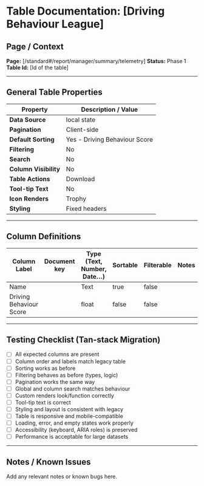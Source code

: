 # Table Documentation: [Driving Behaviour League]

## Page / Context
**Page:** [/standard#/report/manager/summary/telemetry]
**Status:** Phase 1
**Table Id:** [Id of the table]

---

## General Table Properties

| Property             | Description / Value |
|----------------------|---------------------|
| **Data Source**      | local state |
| **Pagination**       | Client-side |
| **Default Sorting**  | Yes - Driving Behaviour Score |
| **Filtering**        | No |
| **Search**           | No |
| **Column Visibility**| No |
| **Table Actions**    | Download |
| **Tool-tip Text**    | No |
| **Icon Renders**     | Trophy |
| **Styling**          | Fixed headers |

---

## Column Definitions

| Column Label           | Document key | Type (Text, Number, Date…) | Sortable | Filterable | Notes |
|------------------------|--------------|----------------------------|----------|------------|-------|
|Name                    |              |Text                        |true      |false       |       |
|Driving Behaviour Score |              |float                       |false     |false       |       |

---

## Testing Checklist (Tan-stack Migration)

- [ ] All expected columns are present
- [ ] Column order and labels match legacy table
- [ ] Sorting works as before
- [ ] Filtering behaves as before (types, logic)
- [ ] Pagination works the same way
- [ ] Global and column search matches behaviour
- [ ] Custom renders look/function correctly
- [ ] Tool-tip text is correct
- [ ] Styling and layout is consistent with legacy
- [ ] Table is responsive and mobile-compatible
- [ ] Loading, error, and empty states work properly
- [ ] Accessibility (keyboard, ARIA roles) is preserved
- [ ] Performance is acceptable for large datasets

---

## Notes / Known Issues

Add any relevant notes or known bugs here.
